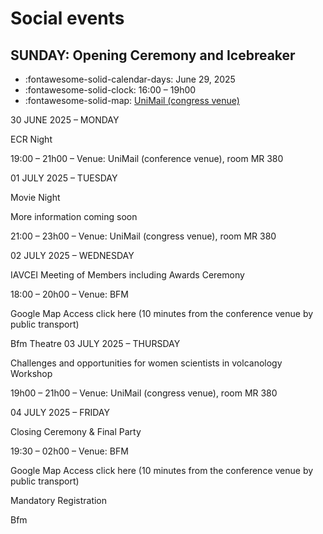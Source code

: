 # Social events

## **SUNDAY**: Opening Ceremony and Icebreaker

- :fontawesome-solid-calendar-days: June 29, 2025
- :fontawesome-solid-clock: 16:00 – 19h00
- :fontawesome-solid-map: [UniMail (congress venue)](https://maps.app.goo.gl/uksXmZmqXUm5Qwqc9)


30 JUNE 2025 – MONDAY

ECR Night

19:00 – 21h00 – Venue: UniMail (conference venue), room MR 380

01 JULY 2025 – TUESDAY

Movie Night

More information coming soon

21:00 – 23h00 – Venue: UniMail (congress venue), room MR 380

02 JULY 2025 – WEDNESDAY

IAVCEI Meeting of Members including Awards Ceremony

18:00 – 20h00 – Venue: BFM

Google Map Access click here (10 minutes from the conference venue by public transport)

Bfm Theatre
03 JULY 2025 – THURSDAY

Challenges and opportunities for women scientists in volcanology Workshop

19h00 – 21h00 – Venue: UniMail (congress venue), room MR 380

04 JULY 2025 – FRIDAY

Closing Ceremony & Final Party

19:30 – 02h00 – Venue: BFM

Google Map Access click here (10 minutes from the conference venue by public transport)

Mandatory Registration

Bfm
